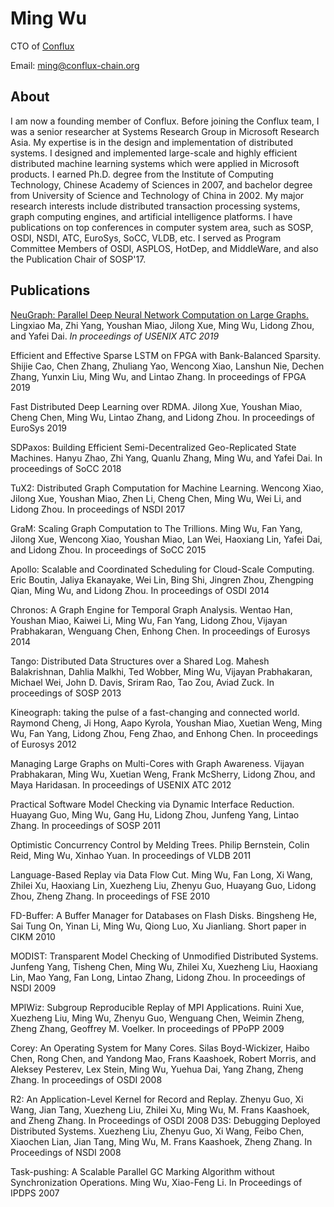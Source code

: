 # Ming Wu
CTO of [Conflux](https://www.conflux-chain.org)

Email: ming@conflux-chain.org

## About
I am now a founding member of Conflux. Before joining the Conflux team, I was a senior researcher at Systems Research Group in Microsoft Research Asia. My expertise is in the design and implementation of distributed systems. I designed and implemented large-scale and highly efficient distributed machine learning systems which were applied in Microsoft products. I earned Ph.D. degree from the Institute of Computing Technology, Chinese Academy of Sciences in 2007, and bachelor degree from University of Science and Technology of China in 2002. My major research interests include distributed transaction processing systems, graph computing engines, and artificial intelligence platforms. I have publications on top conferences in computer system area, such as SOSP, OSDI, NSDI, ATC, EuroSys, SoCC, VLDB, etc. I served as Program Committee Members of OSDI, ASPLOS, HotDep, and MiddleWare, and also the Publication Chair of SOSP'17.

## Publications
[NeuGraph: Parallel Deep Neural Network Computation on Large Graphs.](https://www.usenix.org/conference/atc19/presentation/ma) Lingxiao Ma, Zhi Yang, Youshan Miao, Jilong Xue, Ming Wu, Lidong Zhou, and Yafei Dai. *In proceedings of USENIX ATC 2019*

Efficient and Effective Sparse LSTM on FPGA with Bank-Balanced Sparsity. Shijie Cao, Chen Zhang, Zhuliang Yao, Wencong Xiao, Lanshun Nie, Dechen Zhang, Yunxin Liu, Ming Wu, and Lintao Zhang. In proceedings of FPGA 2019

Fast Distributed Deep Learning over RDMA. Jilong Xue, Youshan Miao, Cheng Chen, Ming Wu, Lintao Zhang, and Lidong Zhou. In proceedings of EuroSys 2019

SDPaxos: Building Efficient Semi-Decentralized Geo-Replicated State Machines. Hanyu Zhao, Zhi Yang, Quanlu Zhang, Ming Wu, and Yafei Dai. In proceedings of SoCC 2018

TuX2: Distributed Graph Computation for Machine Learning. Wencong Xiao, Jilong Xue, Youshan Miao, Zhen Li, Cheng Chen, Ming Wu, Wei Li, and Lidong Zhou. In proceedings of NSDI 2017

GraM: Scaling Graph Computation to The Trillions. Ming Wu, Fan Yang, Jilong Xue, Wencong Xiao, Youshan Miao, Lan Wei, Haoxiang Lin, Yafei Dai, and Lidong Zhou. In proceedings of SoCC 2015

Apollo: Scalable and Coordinated Scheduling for Cloud-Scale Computing. Eric Boutin, Jaliya Ekanayake, Wei Lin, Bing Shi, Jingren Zhou, Zhengping Qian, Ming Wu, and Lidong Zhou. In proceedings of OSDI 2014

Chronos: A Graph Engine for Temporal Graph Analysis. Wentao Han, Youshan Miao, Kaiwei Li, Ming Wu, Fan Yang, Lidong Zhou, Vijayan Prabhakaran, Wenguang Chen, Enhong Chen. In proceedings of Eurosys 2014

Tango: Distributed Data Structures over a Shared Log. Mahesh Balakrishnan, Dahlia Malkhi, Ted Wobber, Ming Wu, Vijayan Prabhakaran, Michael Wei, John D. Davis, Sriram Rao, Tao Zou, Aviad Zuck. In proceedings of SOSP 2013

Kineograph: taking the pulse of a fast-changing and connected world. Raymond Cheng, Ji Hong, Aapo Kyrola, Youshan Miao, Xuetian Weng, Ming Wu, Fan Yang, Lidong Zhou, Feng Zhao, and Enhong Chen. In proceedings of Eurosys 2012

Managing Large Graphs on Multi-Cores with Graph Awareness. Vijayan Prabhakaran, Ming Wu, Xuetian Weng, Frank McSherry, Lidong Zhou, and Maya Haridasan. In proceedings of USENIX ATC 2012

Practical Software Model Checking via Dynamic Interface Reduction. Huayang Guo, Ming Wu, Gang Hu, Lidong Zhou, Junfeng Yang, Lintao Zhang. In proceedings of SOSP 2011

Optimistic Concurrency Control by Melding Trees. Philip Bernstein, Colin Reid, Ming Wu, Xinhao Yuan. In proceedings of VLDB 2011

Language-Based Replay via Data Flow Cut. Ming Wu, Fan Long, Xi Wang, Zhilei Xu, Haoxiang Lin, Xuezheng Liu, Zhenyu Guo, Huayang Guo, Lidong Zhou, Zheng Zhang. In proceedings of FSE 2010

FD-Buffer: A Buffer Manager for Databases on Flash Disks. Bingsheng He, Sai Tung On, Yinan Li, Ming Wu, Qiong Luo, Xu Jianliang. Short paper in CIKM 2010

MODIST: Transparent Model Checking of Unmodified Distributed Systems. Junfeng Yang, Tisheng Chen, Ming Wu, Zhilei Xu, Xuezheng Liu, Haoxiang Lin, Mao Yang, Fan Long, Lintao Zhang, Lidong Zhou. In proceedings of NSDI 2009

MPIWiz: Subgroup Reproducible Replay of MPI Applications. Ruini Xue, Xuezheng Liu, Ming Wu, Zhenyu Guo, Wenguang Chen, Weimin Zheng, Zheng Zhang, Geoffrey M. Voelker. In proceedings of PPoPP 2009

Corey: An Operating System for Many Cores. Silas Boyd-Wickizer, Haibo Chen, Rong Chen, and Yandong Mao, Frans Kaashoek, Robert Morris, and Aleksey Pesterev, Lex Stein, Ming Wu, Yuehua Dai, Yang Zhang, Zheng Zhang. In proceedings of OSDI 2008

R2: An Application-Level Kernel for Record and Replay. Zhenyu Guo, Xi Wang, Jian Tang, Xuezheng Liu, Zhilei Xu, Ming Wu, M. Frans Kaashoek, and Zheng Zhang. In Proceedings of OSDI 2008
D3S: Debugging Deployed Distributed Systems. Xuezheng Liu, Zhenyu Guo, Xi Wang, Feibo Chen, Xiaochen Lian, Jian Tang, Ming Wu, M. Frans Kaashoek, Zheng Zhang. In Proceedings of NSDI 2008

Task-pushing: A Scalable Parallel GC Marking Algorithm without Synchronization Operations. Ming Wu, Xiao-Feng Li. In Proceedings of IPDPS 2007

